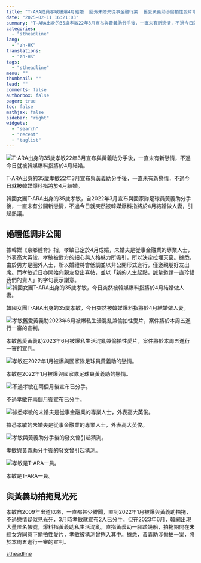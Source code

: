 ```yaml
---
title: "T-ARA成員孝敏被爆4月結婚  圈外未婚夫從事金融行業  舊愛黃義助涉偷拍性愛片本周五一審宣判"
date: "2025-02-11 16:21:03"
summary: "T-ARA出身的35歲孝敏22年3月宣布與黃義助分手後，一直未有新戀情，不過今日就被韓媒爆料..."
categories:
  - "stheadline"
lang:
  - "zh-HK"
translations:
  - "zh-HK"
tags:
  - "stheadline"
menu: ""
thumbnail: ""
lead: ""
comments: false
authorbox: false
pager: true
toc: false
mathjax: false
sidebar: "right"
widgets:
  - "search"
  - "recent"
  - "taglist"
---
```


![T-ARA出身的35歲孝敏22年3月宣布與黃義助分手後，一直未有新戀情，不過今日就被韓媒爆料指將於4月結婚。](https://image.stheadline.com/f/680p0/0x0/100/none/978d81d7c6d1dbf567708ab69eab5659/stheadline/inewsmedia/20250211/_2025021116135365986.jpg)

T-ARA出身的35歲孝敏22年3月宣布與黃義助分手後，一直未有新戀情，不過今日就被韓媒爆料指將於4月結婚。




韓國女團T-ARA出身的35歲孝敏，自2022年3月宣布與國家隊足球員黃義助分手後，一直未有公開新戀情，不過今日就突然被韓媒爆料指將於4月結婚做人妻，引起熱議。

婚禮低調非公開
-------

據韓媒《京鄉體育》指，孝敏已定於4月成婚，未婚夫是從事金融業的專業人士，外表高大英俊，孝敏被對方的細心與人格魅力所吸引，所以決定拉埋天窗。據悉，由於男方是圈外人士，所以婚禮將會低調並以非公開形式進行，僅邀親朋好友出席。而孝敏近日亦開始向親友發出喜帖，並以「新的人生起點，誠摯邀請一直珍惜我們的貴人」的字句表示謝意。
 ![韓國女團T-ARA出身的35歲孝敏，今日突然被韓媒爆料指將於4月結婚做人妻。](https://image.hkhl.hk/f/1024p0/0x0/100/none/87de2f2ced91de60184efa46ab723055/2025-02/WhatsApp_2025-02-1114_48_33_23bf3e1a.jpg)


韓國女團T-ARA出身的35歲孝敏，今日突然被韓媒爆料指將於4月結婚做人妻。



 ![孝敏舊愛黃義助2023年6月被爆私生活混亂兼偷拍性愛片，案件將於本周五進行一審的宣判。](https://image.hkhl.hk/f/1024p0/0x0/100/none/b88d7047034f1218637bb13401596e6a/2025-02/WhatsApp_2025-02-1114_48_35_84ac3e23.jpg)


孝敏舊愛黃義助2023年6月被爆私生活混亂兼偷拍性愛片，案件將於本周五進行一審的宣判。



 ![孝敏在2022年1月被爆與國家隊足球員黃義助的戀情。](https://image.hkhl.hk/f/1024p0/0x0/100/none/3a3f647d701e525edc80246f1b4283a4/2025-02/WhatsApp_2025-02-1114_48_35_129ae0b3.jpg)


孝敏在2022年1月被爆與國家隊足球員黃義助的戀情。



 ![不過孝敏在兩個月後宣布已分手。](https://image.hkhl.hk/f/1024p0/0x0/100/none/f32245ebb7c19161bf6c524a55215176/2025-02/WhatsApp_2025-02-1114_48_35_8374532e.jpg)


不過孝敏在兩個月後宣布已分手。



 ![據悉孝敏的未婚夫是從事金融業的專業人士，外表高大英俊。](https://image.hkhl.hk/f/1024p0/0x0/100/none/edb717cc1ba61c3dc0015722d5d68e6e/2025-02/WhatsApp_2025-02-1114_48_35_dd2e2144.jpg)


據悉孝敏的未婚夫是從事金融業的專業人士，外表高大英俊。



 ![孝敏與黃義助分手後的發文曾引起猜測。](https://image.hkhl.hk/f/1024p0/0x0/100/none/dbc7c57e078305fb0579757758c2904a/2025-02/WhatsApp_2025-02-1114_48_36_4f71e42e.jpg)


孝敏與黃義助分手後的發文曾引起猜測。



 ![孝敏是T-ARA一員。](https://image.hkhl.hk/f/1024p0/0x0/100/none/0abc2b5a3ed2c28524b041f626dfb2fc/2025-02/WhatsApp_2025-02-1114_48_36_67927980.jpg)


孝敏是T-ARA一員。




與黃義助拍拖見光死
---------

孝敏自2009年出道以來，一直都甚少緋聞，直到2022年1月被爆與黃義助拍拖，不過戀情疑似見光死，3月時孝敏就宣布2人已分手。但在2023年6月，韓網出現大量匿名帳號，爆料指黃義助私生活混亂，直指黃義助一腳踏幾船，拍拖期間在未經女方同意下偷拍性愛片，孝敏被猜測曾捲入其中。據悉，黃義助涉偷拍一案，將於本周五進行一審的宣判。

[stheadline](https://std.stheadline.com/realtime/article/2052137/即時-娛樂-T-ARA成員孝敏被爆4月結婚-圈外未婚夫從事金融行業-舊愛黃義助涉偷拍性愛片本周五一審宣判)

